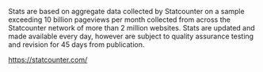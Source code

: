Stats are based on aggregate data collected by Statcounter on a sample exceeding 10 billion pageviews per month collected from across the Statcounter network of more than 2 million websites. Stats are updated and made available every day, however are subject to quality assurance testing and revision for 45 days from publication.

https://statcounter.com/
